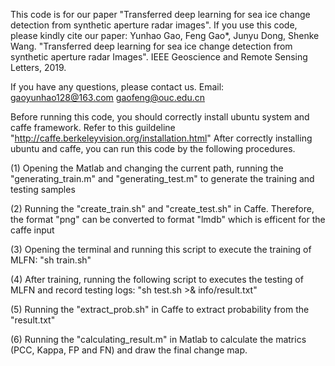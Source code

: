 This code is for our paper "Transferred deep learning for sea ice change detection from synthetic aperture radar images". 
If you use this code, please kindly cite our paper:
Yunhao Gao, Feng Gao*, Junyu Dong, Shenke Wang. "Transferred deep learning for sea ice change detection from synthetic aperture radar Images". IEEE Geoscience and Remote Sensing Letters, 2019.

If you have any questions, please contact us. 
Email:  gaoyunhao128@163.com gaofeng@ouc.edu.cn

Before running this code, you should correctly install ubuntu system and caffe framework. Refer to this guildeline "http://caffe.berkeleyvision.org/installation.html" After correctly installing ubuntu and caffe, you can run this code by the following procedures. 

(1) Opening the Matlab and changing the current path,
    running the "generating_train.m" and "generating_test.m" to generate the training and testing samples 
	
(2) Running the "create_train.sh" and "create_test.sh" in Caffe. 
    Therefore, the format "png" can be converted to format "lmdb" which is efficent for the caffe input

(3) Opening the terminal and running this script to execute the training of MLFN:
    "sh train.sh"

(4) After training, running the following script to executes the testing of MLFN and record testing logs:
    "sh test.sh >& info/result.txt"

(5) Running the "extract_prob.sh" in Caffe to extract probability from the "result.txt"

(6) Running the "calculating_result.m" in Matlab to calculate the matrics (PCC, Kappa, FP and FN) and draw the final change map.

